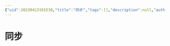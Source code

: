 ```yaml
---
{"uid":20230413191530,"title":"同步","tags":[],"description":null,"author":null,"type":"other","draft":false,"editable":false,"modified":20230515233931,"dg-publish":true,"permalink":"/lake-of-knowledge/10-obsidian/obsidian//","dgPassFrontmatter":true}
---
```



# 同步